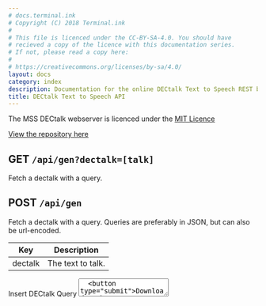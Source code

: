 ```yaml
---
# docs.terminal.ink
# Copyright (C) 2018 Terminal.ink
#
# This file is licenced under the CC-BY-SA-4.0. You should have
# recieved a copy of the licence with this documentation series.
# If not, please read a copy here:
#
# https://creativecommons.org/licenses/by-sa/4.0/
layout: docs
category: index
description: Documentation for the online DECtalk Text to Speech REST based API, running on a VPS using Wine.
title: DECtalk Text to Speech API
---
```


The MSS DECtalk webserver is licenced under the [MIT Licence](https://github.com/moustacheminer/dectalk-webserver/blob/master/LICENCE.txt)

[View the repository here](https://github.com/moustacheminer/dectalk-webserver/blob/master)

## **GET** `/api/gen?dectalk=[talk]`
Fetch a dectalk with a query.

## **POST** `/api/gen`
Fetch a dectalk with a query. 
Queries are preferably in JSON, but can also be url-encoded.

Key     | Description
------- | ------------------
dectalk | The text to talk.

<form action="https://talk.moustacheminer.com/api/gen.wav method="POST">
  <label for="dectalk">Insert DECtalk Query</label>
  <textarea name="dectalk" />
  <button type="submit">Download »</button>
</form>
